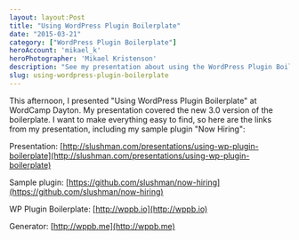 ```yaml
---
layout: layout:Post
title: "Using WordPress Plugin Boilerplate"
date: "2015-03-21"
category: ["WordPress Plugin Boilerplate"]
heroAccount: 'mikael_k'
heroPhotographer: 'Mikael Kristenson'
description: "See my presentation about using the WordPress Plugin Boilerplate at WordCamp Dayton 2015."
slug: using-wordpress-plugin-boilerplate
---
```


This afternoon, I presented "Using WordPress Plugin Boilerplate" at WordCamp Dayton. My presentation covered the new 3.0 version of the boilerplate. I want to make everything easy to find, so here are the links from my presentation, including my sample plugin "Now Hiring":

Presentation: [http://slushman.com/presentations/using-wp-plugin-boilerplate](http://slushman.com/presentations/using-wp-plugin-boilerplate)

Sample plugin: [https://github.com/slushman/now-hiring](https://github.com/slushman/now-hiring)

WP Plugin Boilerplate: [http://wppb.io](http://wppb.io)

Generator: [http://wppb.me](http://wppb.me)
